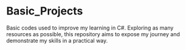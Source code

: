 # Basic_Projects
Basic codes used to improve my learning in C#.  Exploring as many resources as possible, this repository aims to expose my journey and demonstrate my skills in a practical way.
